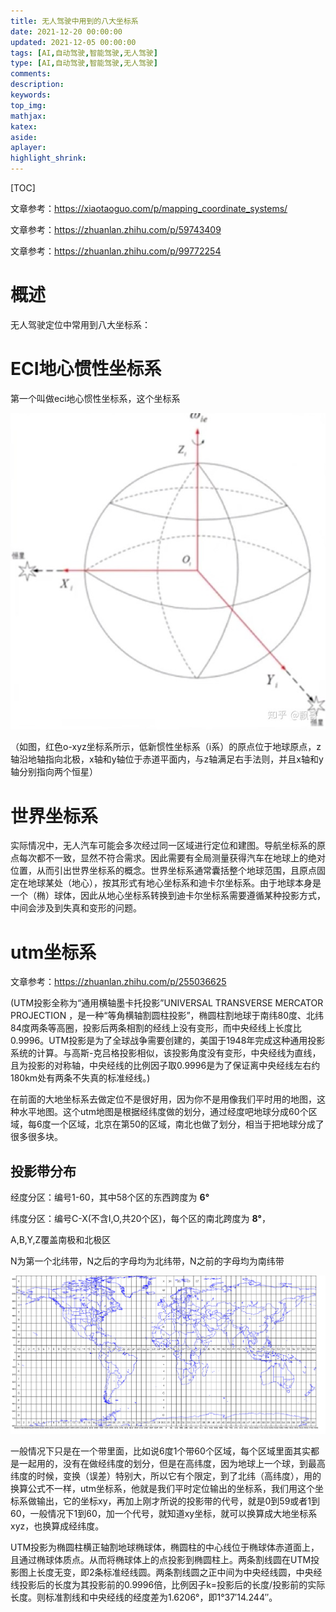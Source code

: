 ```yaml
---
title: 无人驾驶中用到的八大坐标系
date: 2021-12-20 00:00:00
updated: 2021-12-05 00:00:00
tags: [AI,自动驾驶,智能驾驶,无人驾驶]
type: [AI,自动驾驶,智能驾驶,无人驾驶]
comments: 
description: 
keywords: 
top_img:
mathjax:
katex:
aside:
aplayer:
highlight_shrink:
---
```


[TOC]

文章参考：https://xiaotaoguo.com/p/mapping_coordinate_systems/

文章参考：https://zhuanlan.zhihu.com/p/59743409

文章参考：https://zhuanlan.zhihu.com/p/99772254



# 概述

无人驾驶定位中常用到八大坐标系：



# ECI地心惯性坐标系

第一个叫做eci地心惯性坐标系，这个坐标系

![img](images/03.%E6%97%A0%E4%BA%BA%E9%A9%BE%E9%A9%B6%E4%B8%AD%E7%94%A8%E5%88%B0%E7%9A%84%E5%85%AB%E5%A4%A7%E5%9D%90%E6%A0%87%E7%B3%BB/v2-d49b19f97e306394d0af4cb0df505143_1440w.webp)

（如图，红色o-xyz坐标系所示，低新惯性坐标系（i系）的原点位于地球原点，z轴沿地轴指向北极，x轴和y轴位于赤道平面内，与z轴满足右手法则，并且x轴和y轴分别指向两个恒星）









# 世界坐标系

实际情况中，无人汽车可能会多次经过同一区域进行定位和建图。导航坐标系的原点每次都不一致，显然不符合需求。因此需要有全局测量获得汽车在地球上的绝对位置，从而引出世界坐标系的概念。世界坐标系通常囊括整个地球范围，且原点固定在地球某处（地心），按其形式有地心坐标系和迪卡尔坐标系。由于地球本身是一个（椭）球体，因此从地心坐标系转换到迪卡尔坐标系需要遵循某种投影方式，中间会涉及到失真和变形的问题。







# utm坐标系

文章参考：https://zhuanlan.zhihu.com/p/255036625

(UTM投影全称为“通用横轴墨卡托投影”UNIVERSAL TRANSVERSE MERCATOR PROJECTION ，是一种“等角横轴割圆柱投影”，椭圆柱割地球于南纬80度、北纬84度两条等高圈，投影后两条相割的经线上没有变形，而中央经线上长度比0.9996。UTM投影是为了全球战争需要创建的，美国于1948年完成这种通用投影系统的计算。与高斯-克吕格投影相似，该投影角度没有变形，中央经线为直线，且为投影的对称轴，中央经线的比例因子取0.9996是为了保证离中央经线左右约180km处有两条不失真的标准经线。)

在前面的大地坐标系去做定位不是很好用，因为你不是用像我们平时用的地图，这种水平地图。这个utm地图是根据经纬度做的划分，通过经度吧地球分成60个区域，每6度一个区域，北京在第50的区域，南北也做了划分，相当于把地球分成了很多很多块。

## 投影带分布

经度分区：编号1-60，其中58个区的东西跨度为 **6°**

纬度分区：编号C-X(不含I,O,共20个区)，每个区的南北跨度为 **8°**，

A,B,Y,Z覆盖南极和北极区

N为第一个北纬带，N之后的字母均为北纬带，N之前的字母均为南纬带

![地图](./images/03.%E6%97%A0%E4%BA%BA%E9%A9%BE%E9%A9%B6%E4%B8%AD%E7%94%A8%E5%88%B0%E7%9A%84%E5%85%AB%E5%A4%A7%E5%9D%90%E6%A0%87%E7%B3%BB/%E5%9C%B0%E5%9B%BE.png)

一般情况下只是在一个带里面，比如说6度1个带60个区域，每个区域里面其实都是一起用的，没有在做经纬度的划分，但是在高纬度，因为地球上一个球，到最高纬度的时候，变换（误差）特别大，所以它有个限定，到了北纬（高纬度），用的换算公式不一样，utm坐标系，他就是我们平时定位输出的坐标系，我们用这个坐标系做输出，它的坐标xy，再加上刚才所说的投影带的代号，就是0到59或者1到60，一般情况下1到60，加一个代号，就知道xy坐标，就可以换算成大地坐标系xyz，也换算成经纬度。



UTM投影为椭圆柱横正轴割地球椭球体，椭圆柱的中心线位于椭球体赤道面上，且通过椭球体质点。从而将椭球体上的点投影到椭圆柱上。两条割线圆在UTM投影图上长度无变，即2条标准经线圆。两条割线圆之正中间为中央经线圆，中央经线投影后的长度为其投影前的0.9996倍，比例因子k=投影后的长度/投影前的实际长度。则标准割线和中央经线的经度差为1.6206°，即1°37′14.244″。





